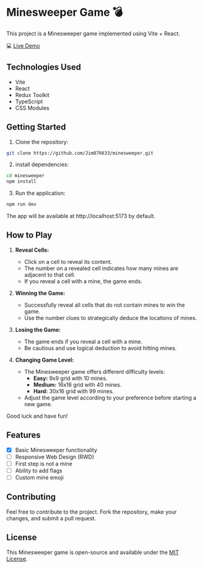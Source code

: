 # Minesweeper Game 💣

This project is a Minesweeper game implemented using Vite + React.

💻 [Live Demo](https://jim876633.github.io/minesweeper/)

## Technologies Used

- Vite
- React
- Redux Toolkit
- TypeScript
- CSS Modules

## Getting Started

1. Clone the repository:

```bash
git clone https://github.com/Jim876633/minesweeper.git
```

2. install dependencies:

```bash
cd minesweeper
npm install
```

3. Run the application:

```bash
npm run dev
```

The app will be available at http://localhost:5173 by default.

## How to Play

1. **Reveal Cells:**

   - Click on a cell to reveal its content.
   - The number on a revealed cell indicates how many mines are adjacent to that cell.
   - If you reveal a cell with a mine, the game ends.

2. **Winning the Game:**

   - Successfully reveal all cells that do not contain mines to win the game.
   - Use the number clues to strategically deduce the locations of mines.

3. **Losing the Game:**

   - The game ends if you reveal a cell with a mine.
   - Be cautious and use logical deduction to avoid hitting mines.

4. **Changing Game Level:**
   - The Minesweeper game offers different difficulty levels:
     - **Easy:** 9x9 grid with 10 mines.
     - **Medium:** 16x16 grid with 40 mines.
     - **Hard:** 30x16 grid with 99 mines.
   - Adjust the game level according to your preference before starting a new game.

<!-- 5. **Flags:**
   - Right-click on a cell to place a flag if you suspect it contains a mine.
   - Placing a flag prevents accidentally revealing a mine. -->

<!-- 6. **Custom Mine Emoji:**
   - Enjoy a customized mine emoji for a personalized touch! -->

Good luck and have fun!

## Features

- [x] Basic Minesweeper functionality
- [ ] Responsive Web Design (RWD)
- [ ] First step is not a mine
- [ ] Ability to add flags
- [ ] Custom mine emoji

## Contributing

Feel free to contribute to the project. Fork the repository, make your changes, and submit a pull request.

## License

This Minesweeper game is open-source and available under the [MIT License](https://github.com/Jim876633/minesweeper/blob/main/LICENSE).
